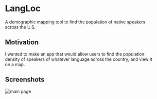 # LangLoc
A demographic mapping tool to find the population of native speakers across the U.S.
## Motivation
I wanted to make an app that would allow users to find the population density of speakers of whatever language across the country, and view it on a map. 
## Screenshots
![main page](/Users/Chris/Desktop/new-project/google-maps-capstone/main.png)